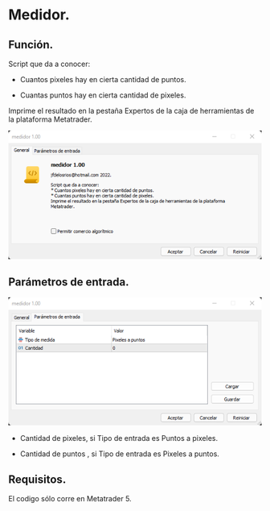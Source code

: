 # Medidor.

## Función.

Script que da a conocer:

* Cuantos pixeles hay en cierta cantidad de puntos.

* Cuantas puntos hay en cierta cantidad de pixeles.

Imprime el resultado en la pestaña Expertos de la caja de herramientas de la plataforma Metatrader.

![Esta es una imagen](/img/general.png)

## Parámetros de entrada.

![Esta es una imagen](/img/parametrosEntrada.png)

* Cantidad de pixeles, si Tipo de entrada es Puntos a pixeles.

* Cantidad de puntos , si Tipo de entrada es Pixeles a puntos.

## Requisitos.

El codigo sólo corre en Metatrader 5.